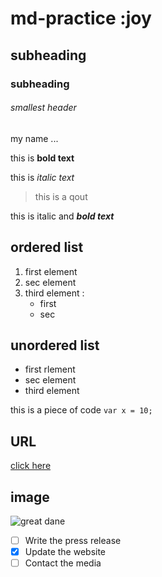 # md-practice  :joy

## subheading

### subheading

###### smallest header

my name ...

this is **bold text**

this is *italic text*

> this is a qout

this is italic and ***bold text***

## ordered list

1. first element
2. sec element
3. third element :
      - first
      - sec

## unordered list

- first rlement
- sec element
- third element

this is a piece of code `var x = 10;`

## URL

[click here](https://www.google.com)

## image

![great dane](https://images-wixmp-ed30a86b8c4ca887773594c2.wixmp.com/f/0b148d5e-f577-4c19-96d0-ac37f874150e/d6lk3aa-23a6163f-f988-4ed2-b9ba-3484e2402a94.jpg/v1/fill/w_1000,h_667,q_75,strp/little_great_dane_puppy_by_kirikina_d6lk3aa-fullview.jpg?token=eyJ0eXAiOiJKV1QiLCJhbGciOiJIUzI1NiJ9.eyJzdWIiOiJ1cm46YXBwOjdlMGQxODg5ODIyNjQzNzNhNWYwZDQxNWVhMGQyNmUwIiwiaXNzIjoidXJuOmFwcDo3ZTBkMTg4OTgyMjY0MzczYTVmMGQ0MTVlYTBkMjZlMCIsIm9iaiI6W1t7ImhlaWdodCI6Ijw9NjY3IiwicGF0aCI6IlwvZlwvMGIxNDhkNWUtZjU3Ny00YzE5LTk2ZDAtYWMzN2Y4NzQxNTBlXC9kNmxrM2FhLTIzYTYxNjNmLWY5ODgtNGVkMi1iOWJhLTM0ODRlMjQwMmE5NC5qcGciLCJ3aWR0aCI6Ijw9MTAwMCJ9XV0sImF1ZCI6WyJ1cm46c2VydmljZTppbWFnZS5vcGVyYXRpb25zIl19.o_0_FKOInRGE6Ie8V1fCqFgxsL8S4oSF3YR3-ItxAYI)

- [ ] Write the press release
- [x] Update the website
- [ ] Contact the media
